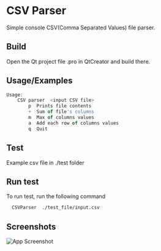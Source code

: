 
# CSV Parser

Simple console CSV(Comma Separated Values) file parser.


## Build
Open the Qt project file .pro in QtCreator and build there.

## Usage/Examples

```javascript
Usage:
    CSV parser  <input CSV file>
        p  Prints file contents
        +  Sum of file's columns
        m  Max of columns values
        a  Add each row of columns values
        q  Quit
```


## Test

Example csv file in ./test folder


## Run test

To run test, run the following command

```bash
  CSVParser  ./test_file/input.csv
```
## Screenshots

![App Screenshot]([https://via.placeholder.com](https://github.com/dedomrak/CSVParser/tree/main/test_file/printscreen_Graphwiz.png)/468x300?text=App+Screenshot+Here)

